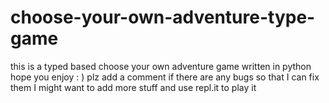 # choose-your-own-adventure-type-game
this is a typed based choose your own adventure game written in python hope you enjoy : )
plz add a comment if there are any bugs so that I can fix them I might want to add more stuff and use repl.it to play it 
